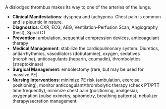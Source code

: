 A dislodged thrombus makes its way to one of the arteries of the lungs.
- **Clinical Manifestations**: dyspnea and tachypnea. Chest pain is common and is pleuritic in nature.
- **Diagnostics**: CXR, ECG, ABG, Ventilation-Perfusion Scan, Angiography (best), Spiral CT
- **Prevention**: ambulation, sequential compression devices, anticoagulant therapy
- **Medical Management**: stabilize the cardiopulmonary system. Diuretics, antiarrhythmics, vasodilators (dobutamine), oxygen, sedatives (morphine), anticoagulants (heparin, coumadin), thrombolytics (streptokinase)
- **Surgical Management**: embolectomy (rare, but may be used for massive PE)
- **Nursing Interventions**: minimize PE risk (ambulation, exercise, positioning), monitor anticoagulant/thrombolytic therapy (check PT/PTT time frequently), minimize chest pain (positioning, analgesia), oxygenation (pulse oximetry, spirometry, breathing patterns), nebulizer therapy/secretion management